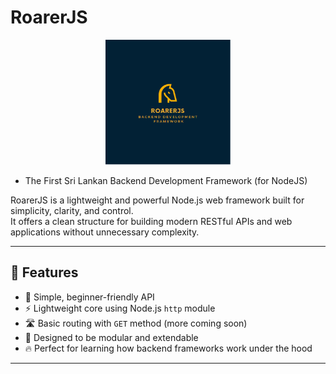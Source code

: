 # RoarerJS

<center><img src="./src/assets/LogoNew.PNG" style="height: 200px"></center>

- The First Sri Lankan Backend Development Framework (for NodeJS)

RoarerJS is a lightweight and powerful Node.js web framework built for simplicity, clarity, and control.  
It offers a clean structure for building modern RESTful APIs and web applications without unnecessary complexity.


---

## 🚀 Features

- 🧠 Simple, beginner-friendly API
- ⚡ Lightweight core using Node.js `http` module
- 🛣️ Basic routing with `GET` method (more coming soon)
- 🧩 Designed to be modular and extendable
- 🔥 Perfect for learning how backend frameworks work under the hood

---